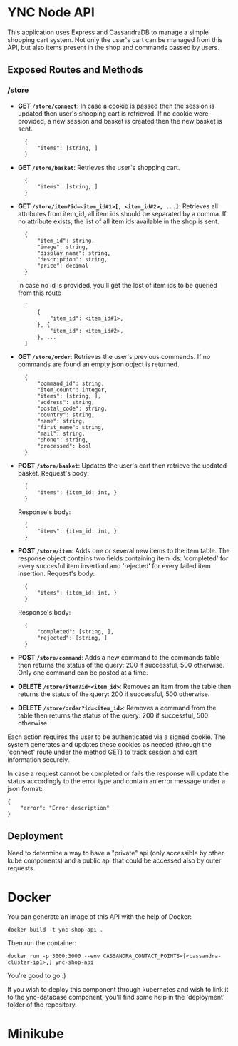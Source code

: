 # YNC Node API

This application uses Express and CassandraDB to manage a simple shopping cart system. Not only the user's cart can be managed from this API, but also items present in the shop and commands passed by users.

## Exposed Routes and Methods

### /store

- **GET `/store/connect`**: In case a cookie is passed then the session is updated then user's shopping cart is retrieved. If no cookie were provided, a new session and basket is created then the new basket is sent.

        {
            "items": [string, ]
        }

- **GET `/store/basket`**: Retrieves the user's shopping cart.

        {
            "items": [string, ]
        }

- **GET `/store/item?id=<item_id#1>[, <item_id#2>, ...]`**: Retrieves all attributes from item_id, all item ids should be separated by a comma. If no attribute exists, the list of all item ids available in the shop is sent.

        {
            "item_id": string,
            "image": string,
            "display_name": string,
            "description": string,
            "price": decimal
        }

    In case no id is provided, you'll get the lost of item ids to be queried from this route

        [
            {
                "item_id": <item_id#1>,
            }, {
                "item_id": <item_id#2>,
            }, ...
        ]

- **GET `/store/order`**: Retrieves the user's previous commands. If no commands are found an empty json object is returned.

        {
            "command_id": string,
            "item_count": integer,
            "items": [string, ],
            "address": string,
            "postal_code": string,
            "country": string,
            "name": string,
            "first_name": string,
            "mail": string,
            "phone": string,
            "processed": bool
        }

- **POST `/store/basket`**: Updates the user's cart then retrieve the updated basket. Request's body:

        {
            "items": {item_id: int, }
        }

    Response's body:

        {
            "items": {item_id: int, }
        }

- **POST `/store/item`**: Adds one or several new items to the item table. The response object contains two fields containing item ids: 'completed' for every succesful item insertionl and 'rejected' for every failed item insertion. Request's body:

        {
            "items": {item_id: int, }
        }

    Response's body:

        {
            "completed": [string, ],
            "rejected": [string, ]
        }

- **POST `/store/command`**: Adds a new command to the commands table then returns the status of the query: 200 if successful, 500 otherwise. Only one command can be posted at a time.

- **DELETE `/store/item?id=<item_id>`**: Removes an item from the table then returns the status of the query: 200 if successful, 500 otherwise.

- **DELETE `/store/order?id=<item_id>`**: Removes a command from the table then returns the status of the query: 200 if successful, 500 otherwise.

Each action requires the user to be authenticated via a signed cookie. The system generates and updates these cookies as needed (through the 'connect' route under the method GET) to track session and cart information securely.

In case a request cannot be completed or fails the response will update the status accordingly to the error type and contain an error message under a json format:

    {
        "error": "Error description"
    }

## Deployment

Need to determine a way to have a "private" api (only accessible by other kube components) and a public api that could be accessed also by outer requests.

# Docker

You can generate an image of this API with the help of Docker:

    docker build -t ync-shop-api .

Then run the container:

    docker run -p 3000:3000 --env CASSANDRA_CONTACT_POINTS=[<cassandra-cluster-ip1>,] ync-shop-api

You're good to go :)

If you wish to deploy this component through kubernetes and wish to link it to the ync-database component, you'll find some help in the 'deployment' folder of the repository.

# Minikube